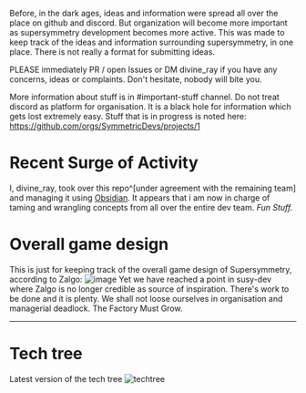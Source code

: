
Before, in the dark ages, ideas and information were spread all over the place on github and discord. 
But organization will become more important as supersymmetry development becomes more active. This was made to keep track of the ideas and information surrounding supersymmetry, in one place. There is not really a format for submitting ideas.

PLEASE immediately PR / open Issues or DM divine_ray if you have any concerns, ideas or complaints. Don't hesitate, nobody will bite you. 

More information about stuff is in \#important-stuff channel. 
Do not treat discord as platform for organisation. It is a black hole for information which gets lost extremely easy. 
Stuff that is in progress is noted here: https://github.com/orgs/SymmetricDevs/projects/1

# Recent Surge of Activity
I, divine_ray, took over this repo^[under agreement with the remaining team] and managing it using [Obsidian](https://obsidian.md). It appears that i am now in charge of taming and wrangling concepts from all over the entire dev team. *Fun Stuff.* 

# Overall game design

This is just for keeping track of the overall game design of Supersymmetry, according to Zalgo:
![image](https://user-images.githubusercontent.com/112270586/196346365-ba463a92-75ba-4209-a5cd-215f4f61816c.png)
Yet we have reached a point in susy-dev where Zalgo is no longer credible as source of inspiration. There's work to be done and it is plenty. We shall not loose ourselves in organisation and managerial deadlock. 
The Factory Must Grow. 

---
# Tech tree
Latest version of the tech tree
![techtree](https://github.com/SymmetricDevs/Supersymmetry-Ideas/assets/67443118/0608e0e1-b5bb-4a6c-9eb6-63891c3b5fb3)

